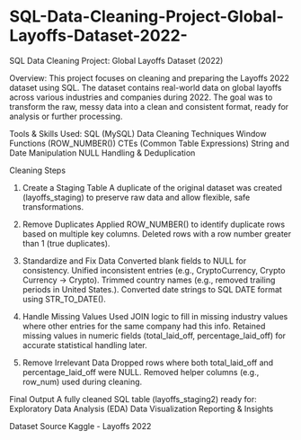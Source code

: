 # SQL-Data-Cleaning-Project-Global-Layoffs-Dataset-2022-
SQL Data Cleaning Project: Global Layoffs Dataset (2022)

Overview:
This project focuses on cleaning and preparing the Layoffs 2022 dataset using SQL. The dataset contains real-world data on global layoffs across various industries and companies during 2022. The goal was to transform the raw, messy data into a clean and consistent format, ready for analysis or further processing.

Tools & Skills Used:
SQL (MySQL)
Data Cleaning Techniques
Window Functions (ROW_NUMBER())
CTEs (Common Table Expressions)
String and Date Manipulation
NULL Handling & Deduplication

Cleaning Steps
1. Create a Staging Table
A duplicate of the original dataset was created (layoffs_staging) to preserve raw data and allow flexible, safe transformations.

2. Remove Duplicates
Applied ROW_NUMBER() to identify duplicate rows based on multiple key columns.
Deleted rows with a row number greater than 1 (true duplicates).

3. Standardize and Fix Data
Converted blank fields to NULL for consistency.
Unified inconsistent entries (e.g., CryptoCurrency, Crypto Currency → Crypto).
Trimmed country names (e.g., removed trailing periods in United States.).
Converted date strings to SQL DATE format using STR_TO_DATE().

4. Handle Missing Values
Used JOIN logic to fill in missing industry values where other entries for the same company had this info.
Retained missing values in numeric fields (total_laid_off, percentage_laid_off) for accurate statistical handling later.

5. Remove Irrelevant Data
Dropped rows where both total_laid_off and percentage_laid_off were NULL.
Removed helper columns (e.g., row_num) used during cleaning.

Final Output
A fully cleaned SQL table (layoffs_staging2) ready for:
Exploratory Data Analysis (EDA)
Data Visualization
Reporting & Insights

Dataset Source
Kaggle - Layoffs 2022
